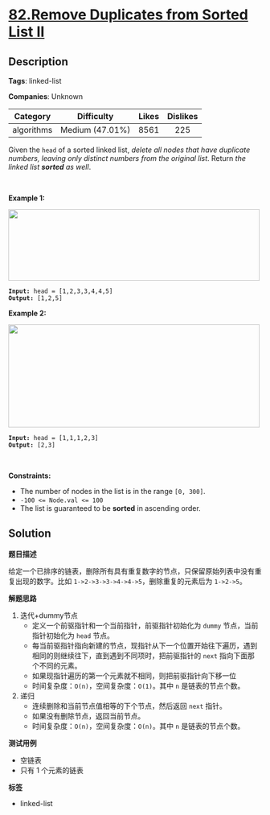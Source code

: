 # [82.Remove Duplicates from Sorted List II](https://leetcode.com/problems/remove-duplicates-from-sorted-list-ii/description/)

## Description

**Tags**: linked-list

**Companies**: Unknown

|  Category  |   Difficulty    | Likes | Dislikes |
| :--------: | :-------------: | :---: | :------: |
| algorithms | Medium (47.01%) | 8561  |   225    |

<p>Given the <code>head</code> of a sorted linked list, <em>delete all nodes that have duplicate numbers, leaving only distinct numbers from the original list</em>. Return <em>the linked list <strong>sorted</strong> as well</em>.</p>
<p>&nbsp;</p>
<p><strong class="example">Example 1:</strong></p>
<img alt="" src="https://assets.leetcode.com/uploads/2021/01/04/linkedlist1.jpg" style="width: 500px; height: 142px;" />
<pre><code><strong>Input:</strong> head = [1,2,3,3,4,4,5]
<strong>Output:</strong> [1,2,5]</code></pre>
<p><strong class="example">Example 2:</strong></p>
<img alt="" src="https://assets.leetcode.com/uploads/2021/01/04/linkedlist2.jpg" style="width: 500px; height: 205px;" />
<pre><code><strong>Input:</strong> head = [1,1,1,2,3]
<strong>Output:</strong> [2,3]</code></pre>
<p>&nbsp;</p>
<p><strong>Constraints:</strong></p>
<ul>
  <li>The number of nodes in the list is in the range <code>[0, 300]</code>.</li>
  <li><code>-100 &lt;= Node.val &lt;= 100</code></li>
  <li>The list is guaranteed to be <strong>sorted</strong> in ascending order.</li>
</ul>

## Solution

**题目描述**

给定一个已排序的链表，删除所有具有重复数字的节点，只保留原始列表中没有重复出现的数字。比如 `1->2->3->3->4->4->5`，删除重复的元素后为 `1->2->5`。

**解题思路**

1. 迭代+dummy节点
   - 定义一个前驱指针和一个当前指针，前驱指针初始化为 `dummy` 节点，当前指针初始化为 `head` 节点。
   - 每当前驱指针指向新建的节点，现指针从下一个位置开始往下遍历，遇到相同的则继续往下，直到遇到不同项时，把前驱指针的 `next` 指向下面那个不同的元素。
   - 如果现指针遍历的第一个元素就不相同，则把前驱指针向下移一位
   - 时间复杂度：`O(n)`，空间复杂度：`O(1)`。其中 `n` 是链表的节点个数。
2. 递归
   - 连续删除和当前节点值相等的下个节点，然后返回 `next` 指针。
   - 如果没有删除节点，返回当前节点。
   - 时间复杂度：`O(n)`，空间复杂度：`O(n)`。其中 `n` 是链表的节点个数。

**测试用例**

- 空链表
- 只有 1 个元素的链表

**标签**

- linked-list
